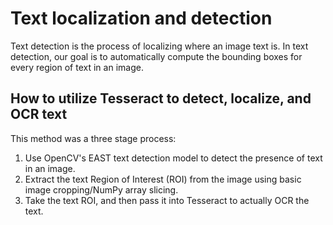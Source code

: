 # **Text localization and detection**

Text detection is the process of localizing where an image text is. In text detection, our goal is to automatically compute the bounding boxes for every region of text in an image.

## **How to utilize Tesseract to detect, localize, and OCR text**
This method was a three stage process:

1. Use OpenCV's EAST text detection model to detect the presence of text in an image.
2. Extract the text Region of Interest (ROI) from the image using basic image cropping/NumPy array slicing.
3. Take the text ROI, and then pass it into Tesseract to actually OCR the text.
